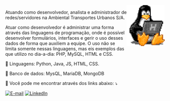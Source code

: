 <img src="img/tux.gif" min-width="400px" max-width="400px" width="120px" align="right">

<p align="left"> 
  Atuando como desenvolvedor, analista e administrador de redes/servidores na Ambiental Transportes Urbanos S/A.

Atuar como desenvolvedor é administrar uma forma através das linguagens de programação, onde é possível desenvolver formulários, interfaces e gerir o uso desses dados de forma que auxiliem a equipe.
O uso não se limita somente nessas linguagens, mas eis exemplos das que utilizo no dia-a-dia: PHP, MySQL, HTML e CSS.
</p>

<p align="left">
  🦄 Linguagens: Python, Java, JS, HTML, CSS.
</p>

<p align="left">
  💼 Banco de dados: MysQL, MariaDB, MongoDB
</p>

<p align="left">
  💌 Você pode me encontrar através dos links abaixo: ⤵️
</p>

<p align="left">
  <a href="#" title="E-mail">
  <img src="https://img.shields.io/badge/-Gmail-FF0000?style=flat-square&labelColor=FF0000&logo=gmail&logoColor=white&link=mailto:rafael_tenoriox2@hotmail.com" alt="E-mail"/></a>
  <a href="#" title="LinkedIn">
  <img src="https://img.shields.io/badge/-Linkedin-0e76a8?style=flat-square&logo=Linkedin&logoColor=white&link=https://www.linkedin.com/in/rafaeltenoriogama" alt="LinkedIn"/></a>
</p>